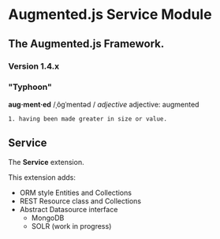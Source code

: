 # Augmented.js Service Module
## The Augmented.js Framework.
### Version 1.4.x
### "Typhoon"
**aug·ment·ed**
/ˌôɡˈmentəd /
*adjective*
adjective: augmented

    1. having been made greater in size or value.


## Service

The **Service** extension.

This extension adds:
* ORM style Entities and Collections
* REST Resource class and Collections
* Abstract Datasource interface
  - MongoDB
  - SOLR (work in progress)
